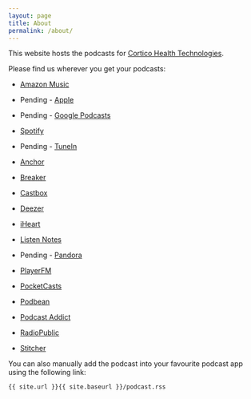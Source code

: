 ```yaml
---
layout: page
title: About
permalink: /about/
---
```


This website hosts the podcasts for [Cortico Health Technologies](https://cortico.health).

Please find us wherever you get your podcasts:
* [Amazon Music](https://music.amazon.com/podcasts/a78dffa2-bfe4-4dc2-9e81-e16b6c8a00e6)
* Pending - [Apple]()
* Pending - [Google Podcasts]()
* [Spotify](https://open.spotify.com/show/5U007qsCkUF3ZXmdmi15m9)
* Pending - [TuneIn]()

* [Anchor](https://anchor.fm/cortico)
* [Breaker](https://www.breaker.audio/cortico-health/)
* [Castbox](https://castbox.fm/ch/4692943)
* [Deezer](https://deezer.com/show/3204172)
* [iHeart](https://iheart.com/podcast/89981679/)
* [Listen Notes](https://www.listennotes.com/podcasts/cortico-health-technologies-podcast-cortico-iqXR_Yz-wNe/)
* Pending - [Pandora]()
* [PlayerFM](https://player.fm/series/cortico-health-technologies-podcast)
* [PocketCasts](https://pca.st/vn8a5oet)
* [Podbean](https://cortico.podbean.com)
* [Podcast Addict](https://podcastaddict.com/podcast/3731981)
* [RadioPublic](https://radiopublic.com/cortico-health-technologies-podca-6BgRQY)
* [Stitcher](https://www.stitcher.com/show/669251)

You can also manually add the podcast into your favourite podcast app using the following link:

`{{ site.url }}{{ site.baseurl }}/podcast.rss`